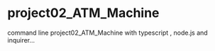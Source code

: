 # project02_ATM_Machine
 command line project02_ATM_Machine with typescript , node.js and inquirer...
